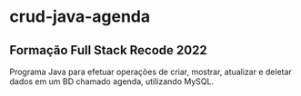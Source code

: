 # crud-java-agenda

## Formação Full Stack Recode 2022

Programa Java para efetuar operações de criar, mostrar, atualizar e deletar dados em um BD chamado agenda, utilizando MySQL.
